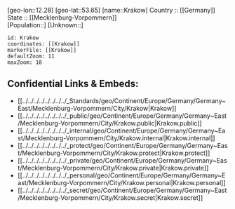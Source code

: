 ﻿---
location: [53.65,12.28] 
mapzoom: [7,12] 
mapmarker: city 
type: City
tags:
- geo/City


SpocWebEntityId: 31612
isDeleted: false
confidential: public

---
[geo-lon::12.28] 
[geo-lat::53.65] 
[name::Krakow] 
Country :: [[Germany]]  
State :: [[Mecklenburg-Vorpommern]]  
[Population::] 
[Unknown::] 


```leaflet
id: Krakow
coordinates: [[Krakow]] 
markerFile: [[Krakow]] 
defaultZoom: 11 
maxZoom: 18
```


## Confidential Links & Embeds: 
- [[../../../../../../../../_Standards/geo/Continent/Europe/Germany/Germany~East/Mecklenburg-Vorpommern/City/Krakow|Krakow]] 
- [[../../../../../../../../_public/geo/Continent/Europe/Germany/Germany~East/Mecklenburg-Vorpommern/City/Krakow.public|Krakow.public]] 
- [[../../../../../../../../_internal/geo/Continent/Europe/Germany/Germany~East/Mecklenburg-Vorpommern/City/Krakow.internal|Krakow.internal]] 
- [[../../../../../../../../_protect/geo/Continent/Europe/Germany/Germany~East/Mecklenburg-Vorpommern/City/Krakow.protect|Krakow.protect]] 
- [[../../../../../../../../_private/geo/Continent/Europe/Germany/Germany~East/Mecklenburg-Vorpommern/City/Krakow.private|Krakow.private]] 
- [[../../../../../../../../_personal/geo/Continent/Europe/Germany/Germany~East/Mecklenburg-Vorpommern/City/Krakow.personal|Krakow.personal]] 
- [[../../../../../../../../_secret/geo/Continent/Europe/Germany/Germany~East/Mecklenburg-Vorpommern/City/Krakow.secret|Krakow.secret]] 
